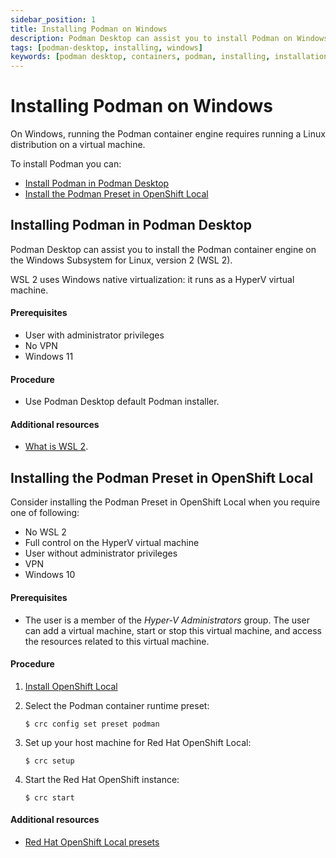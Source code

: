 ```yaml
---
sidebar_position: 1
title: Installing Podman on Windows
description: Podman Desktop can assist you to install Podman on Windows.
tags: [podman-desktop, installing, windows]
keywords: [podman desktop, containers, podman, installing, installation, windows]
---
```


# Installing Podman on Windows

On Windows, running the Podman container engine requires running a Linux distribution on a virtual machine.

To install Podman you can:

* [Install Podman in Podman Desktop](#installing-podman-in-podman-desktop)
* [Install the Podman Preset in OpenShift Local](#installing-the-podman-preset-in-openshift-local)


## Installing Podman in Podman Desktop

Podman Desktop can assist you to install the Podman container engine on the Windows Subsystem for Linux, version 2 (WSL 2).

WSL 2 uses Windows native virtualization: it runs as a HyperV virtual machine. 


#### Prerequisites

* User with administrator privileges
* No VPN
* Windows 11

#### Procedure

* Use Podman Desktop default Podman installer.

#### Additional resources

* [What is WSL 2](https://learn.microsoft.com/en-us/windows/wsl/about#what-is-wsl-2).

## Installing the Podman Preset in OpenShift Local

Consider installing the Podman Preset in OpenShift Local when you require one of following:

* No WSL 2
* Full control on the HyperV virtual machine
* User without administrator privileges
* VPN
* Windows 10

#### Prerequisites

* The user is a member of the *Hyper-V Administrators* group. The user can add a virtual machine, start or stop this virtual machine, and access the resources related to this virtual machine.

#### Procedure

1. [Install OpenShift Local](https://console.redhat.com/openshift/create/local)

2. Select the Podman container runtime preset:

    ```
    $ crc config set preset podman
    ```

3. Set up your host machine for Red Hat OpenShift Local:

    ```
    $ crc setup
    ```

4. Start the Red Hat OpenShift instance:
    ```
    $ crc start
    ```

#### Additional resources

* [Red Hat OpenShift Local presets](https://access.redhat.com/documentation/en-us/red_hat_openshift_local/2.12/html/getting_started_guide/using_gsg#about-presets_gsg)
